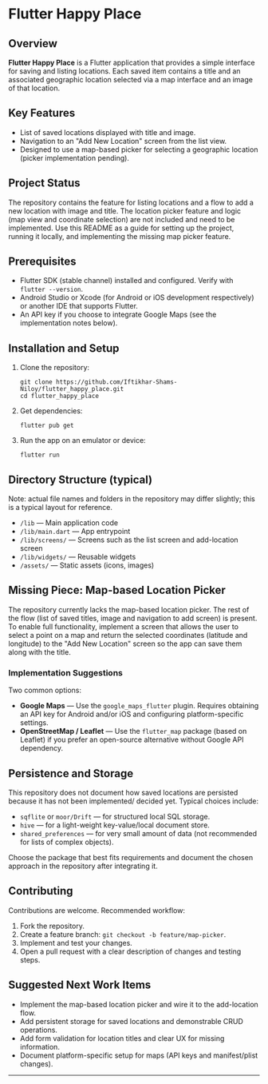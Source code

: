   <h1>Flutter Happy Place</h1>

  <h2>Overview</h2>
  <p>
    <strong>Flutter Happy Place</strong> is a Flutter application that provides a simple interface for saving and listing locations. Each saved item contains a title and an associated geographic location selected via a map interface and an image of that location.
  </p>

  <h2>Key Features</h2>
  <ul>
    <li>List of saved locations displayed with title and image.</li>
    <li>Navigation to an "Add New Location" screen from the list view.</li>
    <li>Designed to use a map-based picker for selecting a geographic location (picker implementation pending).</li>
  </ul>

  <h2>Project Status</h2>
  <p>
    The repository contains the feature for listing locations and a flow to add a new location with image and title. The location picker feature and logic (map view and coordinate selection) are not included and need to be implemented. Use this README as a guide for setting up the project, running it locally, and implementing the missing map picker feature.
  </p>

  <h2>Prerequisites</h2>
  <ul>
    <li>Flutter SDK (stable channel) installed and configured. Verify with <code>flutter --version</code>.</li>
    <li>Android Studio or Xcode (for Android or iOS development respectively) or another IDE that supports Flutter.</li>
    <li>An API key if you choose to integrate Google Maps (see the implementation notes below).</li>
  </ul>

  <h2>Installation and Setup</h2>
  <ol>
    <li>Clone the repository:
      <pre><code>git clone https://github.com/Iftikhar-Shams-Niloy/flutter_happy_place.git
cd flutter_happy_place</code></pre>
    </li>
    <li>Get dependencies:
      <pre><code>flutter pub get</code></pre>
    </li>
    <li>Run the app on an emulator or device:
      <pre><code>flutter run</code></pre>
    </li>
  </ol>

  <h2>Directory Structure (typical)</h2>
  <p class="muted">Note: actual file names and folders in the repository may differ slightly; this is a typical layout for reference.</p>
  <ul>
    <li><code>/lib</code> — Main application code</li>
    <li><code>/lib/main.dart</code> — App entrypoint</li>
    <li><code>/lib/screens/</code> — Screens such as the list screen and add-location screen</li>
    <li><code>/lib/widgets/</code> — Reusable widgets</li>
    <li><code>/assets/</code> — Static assets (icons, images)</li>
  </ul>

  <h2>Missing Piece: Map-based Location Picker</h2>
  <p>
    The repository currently lacks the map-based location picker. The rest of the flow (list of saved titles, image and navigation to add screen) is present. To enable full functionality, implement a screen that allows the user to select a point on a map and return the selected coordinates (latitude and longitude) to the "Add New Location" screen so the app can save them along with the title.
  </p>

  <h3>Implementation Suggestions</h3>
  <p>Two common options:</p>
  <ul>
    <li><strong>Google Maps</strong> — Use the <code>google_maps_flutter</code> plugin. Requires obtaining an API key for Android and/or iOS and configuring platform-specific settings.</li>
    <li><strong>OpenStreetMap / Leaflet</strong> — Use the <code>flutter_map</code> package (based on Leaflet) if you prefer an open-source alternative without Google API dependency.</li>
  </ul>

  <h2>Persistence and Storage</h2>
  <p>
    This repository does not document how saved locations are persisted because it has not been implemented/ decided yet. Typical choices include:
  </p>
  <ul>
    <li><code>sqflite</code> or <code>moor/Drift</code> — for structured local SQL storage.</li>
    <li><code>hive</code> — for a light-weight key-value/local document store.</li>
    <li><code>shared_preferences</code> — for very small amount of data (not recommended for lists of complex objects).</li>
  </ul>
  <p>
    Choose the package that best fits requirements and document the chosen approach in the repository after integrating it.
  </p>

  <h2>Contributing</h2>
  <p>
    Contributions are welcome. Recommended workflow:
  </p>
  <ol>
    <li>Fork the repository.</li>
    <li>Create a feature branch: <code>git checkout -b feature/map-picker</code>.</li>
    <li>Implement and test your changes.</li>
    <li>Open a pull request with a clear description of changes and testing steps.</li>
  </ol>

  <h2>Suggested Next Work Items</h2>
  <ul>
    <li>Implement the map-based location picker and wire it to the add-location flow.</li>
    <li>Add persistent storage for saved locations and demonstrable CRUD operations.</li>
    <li>Add form validation for location titles and clear UX for missing information.</li>
    <li>Document platform-specific setup for maps (API keys and manifest/plist changes).</li>
  </ul>
  <hr />

</body>
</html>
